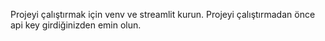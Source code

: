 Projeyi çalıştırmak için venv ve streamlit kurun.
Projeyi çalıştırmadan önce api key girdiğinizden emin olun.
